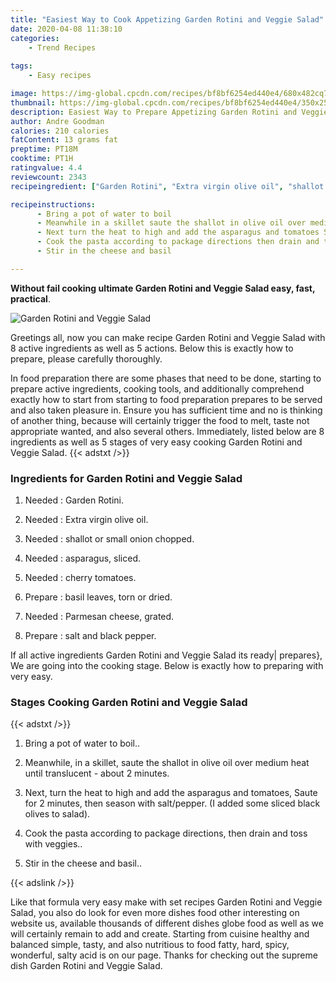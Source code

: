 ```yaml
---
title: "Easiest Way to Cook Appetizing Garden Rotini and Veggie Salad"
date: 2020-04-08 11:38:10
categories:
    - Trend Recipes
    
tags:
    - Easy recipes

image: https://img-global.cpcdn.com/recipes/bf8bf6254ed440e4/680x482cq70/garden-rotini-and-veggie-salad-recipe-main-photo.jpg
thumbnail: https://img-global.cpcdn.com/recipes/bf8bf6254ed440e4/350x250cq70/garden-rotini-and-veggie-salad-recipe-main-photo.jpg
description: Easiest Way to Prepare Appetizing Garden Rotini and Veggie Salad with 8 ingredients and 5 stages of easy cooking.
author: Andre Goodman
calories: 210 calories
fatContent: 13 grams fat
preptime: PT18M
cooktime: PT1H
ratingvalue: 4.4
reviewcount: 2343
recipeingredient: ["Garden Rotini", "Extra virgin olive oil", "shallot or small onion chopped", "asparagus sliced", "cherry tomatoes", "basil leaves torn or dried", "Parmesan cheese grated", "salt and black pepper"]

recipeinstructions: 
      - Bring a pot of water to boil 
      - Meanwhile in a skillet saute the shallot in olive oil over medium heat until translucent  about 2 minutes 
      - Next turn the heat to high and add the asparagus and tomatoes Saute for 2 minutes then season with saltpepper  I added some sliced black olives to salad 
      - Cook the pasta according to package directions then drain and toss with veggies 
      - Stir in the cheese and basil

---
```




**Without fail cooking ultimate Garden Rotini and Veggie Salad easy, fast, practical**. 


![Garden Rotini and Veggie Salad](https://img-global.cpcdn.com/recipes/bf8bf6254ed440e4/680x482cq70/garden-rotini-and-veggie-salad-recipe-main-photo.jpg "Garden Rotini and Veggie Salad")




Greetings all, now you can make recipe Garden Rotini and Veggie Salad with 8 active ingredients as well as 5 actions. Below this is exactly how to prepare, please carefully thoroughly.

In food preparation there are some phases that need to be done, starting to prepare active ingredients, cooking tools, and additionally comprehend exactly how to start from starting to food preparation prepares to be served and also taken pleasure in. Ensure you has sufficient time and no is thinking of another thing, because will certainly trigger the food to melt, taste not appropriate wanted, and also several others. Immediately, listed below are 8 ingredients as well as 5 stages of very easy cooking Garden Rotini and Veggie Salad.
{{< adstxt />}}

### Ingredients for Garden Rotini and Veggie Salad


1. Needed  : Garden Rotini.

1. Needed  : Extra virgin olive oil.

1. Needed  : shallot or small onion chopped.

1. Needed  : asparagus, sliced.

1. Needed  : cherry tomatoes.

1. Prepare  : basil leaves, torn or dried.

1. Needed  : Parmesan cheese, grated.

1. Prepare  : salt and black pepper.



If all active ingredients Garden Rotini and Veggie Salad its ready| prepares}, We are going into the cooking stage. Below is exactly how to preparing with very easy.

### Stages Cooking Garden Rotini and Veggie Salad

{{< adstxt />}}


1. Bring a pot of water to boil..



1. Meanwhile, in a skillet, saute the shallot in olive oil over medium heat until translucent - about 2 minutes.



1. Next, turn the heat to high and add the asparagus and tomatoes, Saute for 2 minutes, then season with salt/pepper.  (I added some sliced black olives to salad).



1. Cook the pasta according to package directions, then drain and toss with veggies..



1. Stir in the cheese and basil..





{{< adslink />}}

Like that formula very easy make with set recipes Garden Rotini and Veggie Salad, you also do look for even more dishes food other interesting on website us, available thousands of different dishes globe food as well as we will certainly remain to add and create. Starting from cuisine healthy and balanced simple, tasty, and also nutritious to food fatty, hard, spicy, wonderful, salty acid is on our page. Thanks for checking out the supreme dish Garden Rotini and Veggie Salad.
